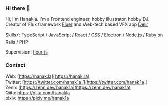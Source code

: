 ### Hi there 👋

Hi, I'm Hanakla. I'm a Frontend engineer, hobby illustrator, hobby DJ.  
Creator of Flux framework [Fluer](https://github.com/fleur-js/fleur) and Web-tech based VFX app [Delir](https://delir.studio)

Skills⚡: TypeScript / JavaScript / React / CSS / Electron / Node.js / Ruby on Rails / PHP

Supervision: [fleur-js](https://github.com/fleur-js)

### Contact

Web: [https://hanak.la](https://hanak.la)  
Twitter: [https://twitter.com/hanak1a_](https://twitter.com/hanak1a_)  
Zenn: [https://zenn.dev/hanak1a](https://zenn.dev/hanak1a)  
Qiita: https://qiita.com/hanakla  
pixiv: https://pixiv.me/hanak1a

<!--
**hanakla/hanakla** is a ✨ _special_ ✨ repository because its `README.md` (this file) appears on your GitHub profile.

Here are some ideas to get you started:

- 🔭 I’m currently working on ...
- 🌱 I’m currently learning ...
- 👯 I’m looking to collaborate on ...
- 🤔 I’m looking for help with ...
- 💬 Ask me about ...
- 📫 How to reach me: ...
- 😄 Pronouns: ...
- ⚡ Fun fact: ...
-->
